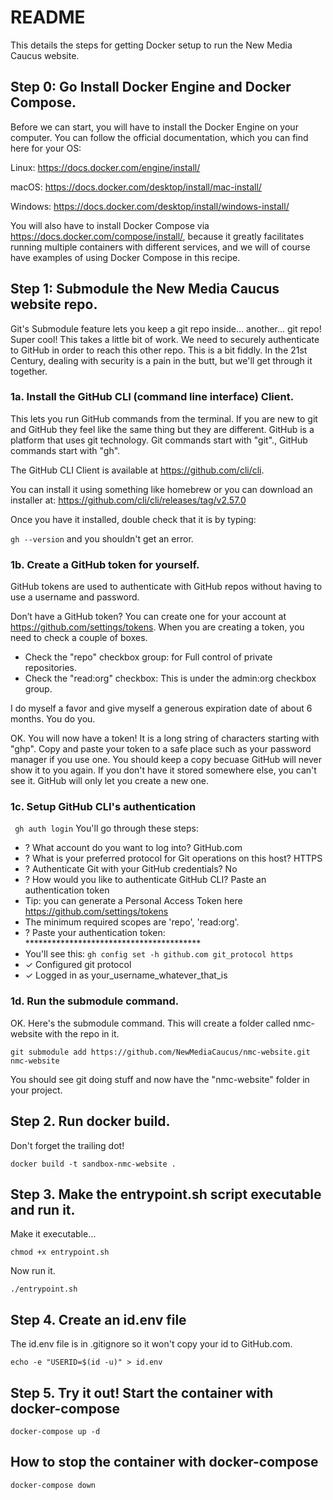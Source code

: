 # README

This details the steps for getting Docker setup to run the New Media Caucus website.

## Step 0: Go Install Docker Engine and Docker Compose.
Before we can start, you will have to install the Docker Engine on your computer. You can follow the official documentation, which you can find here for your OS:

Linux: https://docs.docker.com/engine/install/

macOS: https://docs.docker.com/desktop/install/mac-install/

Windows: https://docs.docker.com/desktop/install/windows-install/

You will also have to install Docker Compose via https://docs.docker.com/compose/install/, because it greatly facilitates running multiple containers with different services, and we will of course have examples of using Docker Compose in this recipe.

## Step 1: Submodule the New Media Caucus website repo.
Git's Submodule feature lets you keep a git repo inside... another... git repo! Super cool!
This takes a little bit of work. We need to securely authenticate to GitHub in order to reach this other repo. This is a bit fiddly. In the 21st Century, dealing with security is a pain in the butt, but we'll get through it together.

<!-- Note!: In the command below I have a placeholder token called your_github_token_goes_here. 

You must change your_github_token_goes_here with your very own personal GitHub token. -->

### 1a. Install the GitHub CLI (command line interface) Client.
This lets you run GitHub commands from the terminal. If you are new to git and GitHub they feel like the same thing but they are different. GitHub is a platform that uses git technology. Git commands start with "git"., GitHub commands start with "gh".

The GitHub CLI Client is available at https://github.com/cli/cli.


You can install it using something like homebrew or you can download an installer at: 
https://github.com/cli/cli/releases/tag/v2.57.0

Once you have it installed, double check that it is by typing:

```gh --version``` and you shouldn't get an error.

### 1b. Create a GitHub token for yourself.
GitHub tokens are used to authenticate with GitHub repos without having to use a username and password. 

Don’t have a GitHub token? You can create one for your account at https://github.com/settings/tokens. When you are creating a token, you need to check a couple of boxes.
- Check the "repo" checkbox group:  for Full control of private repositories.
- Check the "read:org" checkbox: This is under the admin:org checkbox group.

I do myself a favor and give myself a generous expiration date of about 6 months. You do you.

OK. You will now have a token! It is a long string of characters starting with "ghp".
Copy and paste your token to a safe place such as your password manager if you use one.
You should keep a copy becuase GitHub will never show it to you again. If you don't have it stored somewhere else, you can't see it. GitHub will only let you create a new one.

### 1c. Setup GitHub CLI's authentication
``` gh auth login```
You'll go through these steps:
- ? What account do you want to log into? GitHub.com
- ? What is your preferred protocol for Git operations on this host? HTTPS
- ? Authenticate Git with your GitHub credentials? No
- ? How would you like to authenticate GitHub CLI? Paste an authentication token
- Tip: you can generate a Personal Access Token here https://github.com/settings/tokens
- The minimum required scopes are 'repo', 'read:org'.
- ? Paste your authentication token: ****************************************
- You'll see this: ```gh config set -h github.com git_protocol https```
- ✓ Configured git protocol
- ✓ Logged in as your_username_whatever_that_is



### 1d. Run the submodule command.
OK. Here's the submodule command. This will create a folder called nmc-website with the repo in it.

```git submodule add https://github.com/NewMediaCaucus/nmc-website.git nmc-website```

You should see git doing stuff and now have the "nmc-website" folder in your project.

## Step 2. Run docker build.
Don't forget the trailing dot!

```docker build -t sandbox-nmc-website .```

## Step 3. Make the entrypoint.sh script executable and run it.
Make it executable...

```chmod +x entrypoint.sh```

Now run it.

```./entrypoint.sh```

## Step 4. Create an id.env file
The id.env file is in .gitignore so it won't copy your id to GitHub.com.
 
```echo -e "USERID=$(id -u)" > id.env```

## Step 5. Try it out! Start the container with docker-compose
```docker-compose up -d```

## How to stop the container with docker-compose
```docker-compose down```